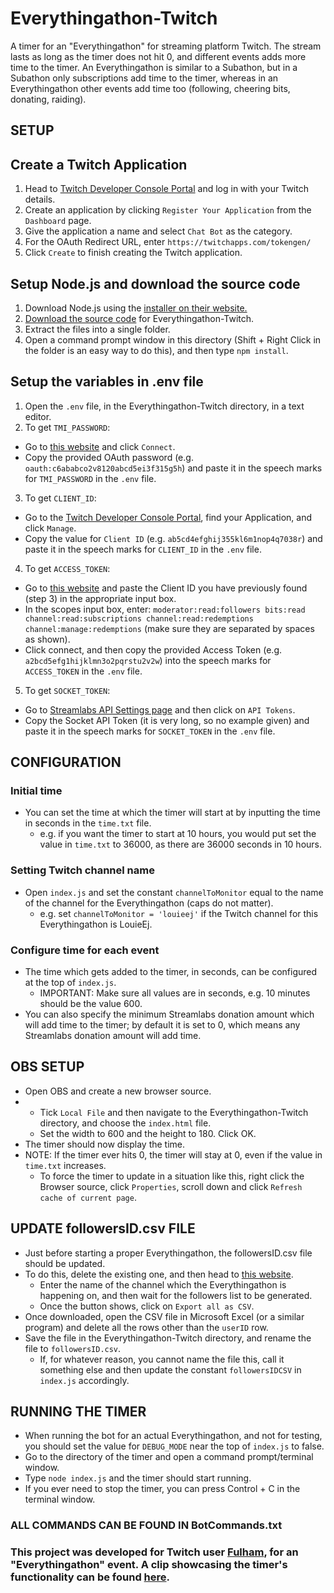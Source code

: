# Everythingathon-Twitch

A timer for an "Everythingathon" for streaming platform Twitch.
The stream lasts as long as the timer does not hit 0, and different events adds more time to the timer.
An Everythingathon is similar to a Subathon, but in a Subathon only subscriptions add time to the timer, whereas in an Everythingathon other events add time too (following, cheering bits, donating, raiding).

## SETUP

## Create a Twitch Application

1. Head to [Twitch Developer Console Portal](https://dev.twitch.tv/console) and log in with your Twitch details.
2. Create an application by clicking `Register Your Application` from the `Dashboard` page.
3. Give the application a name and select `Chat Bot` as the category.
4. For the OAuth Redirect URL, enter `https://twitchapps.com/tokengen/`
5. Click `Create` to finish creating the Twitch application.

## Setup Node.js and download the source code

1. Download Node.js using the [installer on their website.](https://nodejs.org/en/download)
2. [Download the source code](https://github.com/LouieEj/Everythingathon-Twitch/archive/refs/heads/main.zip) for Everythingathon-Twitch.
3. Extract the files into a single folder.
4. Open a command prompt window in this directory (Shift + Right Click in the folder is an easy way to do this), and then type `npm install`.

## Setup the variables in .env file

1. Open the `.env` file, in the Everythingathon-Twitch directory, in a text editor.
2. To get `TMI_PASSWORD`:

- Go to [this website](https://twitchapps.com/tmi/) and click `Connect`.
- Copy the provided OAuth password (e.g. `oauth:c6ababco2v8120abcd5ei3f315g5h`) and paste it in the speech marks for `TMI_PASSWORD` in the `.env` file.

3. To get `CLIENT_ID`:

- Go to the [Twitch Developer Console Portal](https://dev.twitch.tv/console), find your Application, and click `Manage`.
- Copy the value for `Client ID` (e.g. `ab5cd4efghij355kl6m1nop4q7038r`) and paste it in the speech marks for `CLIENT_ID` in the `.env` file.

4. To get `ACCESS_TOKEN`:

- Go to [this website](https://twitchapps.com/tokengen/) and paste the Client ID you have previously found (step 3) in the appropriate input box.
- In the scopes input box, enter: `moderator:read:followers bits:read channel:read:subscriptions channel:read:redemptions channel:manage:redemptions` (make sure they are separated by spaces as shown).
- Click connect, and then copy the provided Access Token (e.g. `a2bcd5efg1hijklmn3o2pqrstu2v2w`) into the speech marks for `ACCESS_TOKEN` in the `.env` file.

5. To get `SOCKET_TOKEN`:

- Go to [Streamlabs API Settings page](https://streamlabs.com/dashboard#/settings/api-settings) and then click on `API Tokens`.
- Copy the Socket API Token (it is very long, so no example given) and paste it in the speech marks for `SOCKET_TOKEN` in the `.env` file.

## CONFIGURATION

### Initial time

- You can set the time at which the timer will start at by inputting the time in seconds in the `time.txt` file.
  - e.g. if you want the timer to start at 10 hours, you would put set the value in `time.txt` to 36000, as there are 36000 seconds in 10 hours.

### Setting Twitch channel name

- Open `index.js` and set the constant `channelToMonitor` equal to the name of the channel for the Everythingathon (caps do not matter).
  - e.g. set `channelToMonitor = 'louieej'` if the Twitch channel for this Everythingathon is LouieEj.

### Configure time for each event

- The time which gets added to the timer, in seconds, can be configured at the top of `index.js`.
  - IMPORTANT: Make sure all values are in seconds, e.g. 10 minutes should be the value 600.
- You can also specify the minimum Streamlabs donation amount which will add time to the timer; by default it is set to 0, which means any Streamlabs donation amount will add time.

## OBS SETUP

- Open OBS and create a new browser source.
- - Tick `Local File` and then navigate to the Everythingathon-Twitch directory, and choose the `index.html` file.
  - Set the width to 600 and the height to 180. Click OK.
- The timer should now display the time.
- NOTE: If the timer ever hits 0, the timer will stay at 0, even if the value in `time.txt` increases.
  - To force the timer to update in a situation like this, right click the Browser source, click `Properties`, scroll down and click `Refresh cache of current page`.

## UPDATE followersID.csv FILE

- Just before starting a proper Everythingathon, the followersID.csv file should be updated.
- To do this, delete the existing one, and then head to [this website](https://twitch-tools.rootonline.de/followerlist_viewer.php).
  - Enter the name of the channel which the Everythingathon is happening on, and then wait for the followers list to be generated.
  - Once the button shows, click on `Export all as CSV`.
- Once downloaded, open the CSV file in Microsoft Excel (or a similar program) and delete all the rows other than the `userID` row.
- Save the file in the Everythingathon-Twitch directory, and rename the file to `followersID.csv`.
  - If, for whatever reason, you cannot name the file this, call it something else and then update the constant `followersIDCSV` in `index.js` accordingly.

## RUNNING THE TIMER

- When running the bot for an actual Everythingathon, and not for testing, you should set the value for `DEBUG_MODE` near the top of `index.js` to false.
- Go to the directory of the timer and open a command prompt/terminal window.
- Type `node index.js` and the timer should start running.
- If you ever need to stop the timer, you can press Control + C in the terminal window.

### ALL COMMANDS CAN BE FOUND IN BotCommands.txt

### This project was developed for Twitch user [Fulham](https://www.twitch.tv/fulham), for an "Everythingathon" event. A clip showcasing the timer's functionality can be found [here](https://www.twitch.tv/fulham/clip/FurryMoistCasetteKappaPride-o7I2TpM2RI02T0WR).
